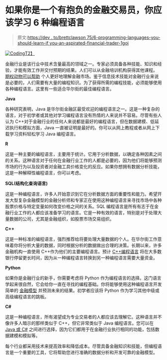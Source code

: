 # 如果你是一个有抱负的金融交易员，你应该学习 6 种编程语言

> 原文:[https://dev . to/brettclawson 75/6-programming-languages-you-should-learn-if you-an-aspirated-financial-trader-1goj](https://dev.to/brettclawson75/6-programming-languages-you-should-learn-if-you-are-an-aspiring-financial-trader-1goj)

[![Coding](../Images/00f7a115137c2e79737ffdc79d7aeffa.png)T2】](https://res.cloudinary.com/practicaldev/image/fetch/s--pwTgK7tz--/c_limit%2Cf_auto%2Cfl_progressive%2Cq_auto%2Cw_880/https://images.unsplash.com/photo-1532522750741-628fde798c73%3Fixlib%3Drb-0.3.5%26ixid%3DeyJhcHBfaWQiOjEyMDd9%26s%3D2a122ac12308b23ffd333092dd803920%26auto%3Dformat%26fit%3Dcrop%26w%3D1650%26q%3D80)

金融行业是该行业中技术含量最高的领域之一。专家必须具备各种技能、知识和经验，才能有效工作并交付预期的结果。人们可以从金融培训机构获得其他课程。 [期权动物可以帮助](https://www.glassdoor.com/Overview/Working-at-OptionsANIMAL-EI_IE1672445.11,24.htm) 个人更好地理解金融市场。鉴于信息技术技能对金融行业来说是必要的，人们需要有大量的编程知识。为了获得所需的编程技能，必须能够使用各种编程语言。这里有一些适合华尔街的最佳编程语言。

**Java**

各种研究表明，Java 是华尔街金融区最受欢迎的编程语言之一。这是一种复杂的语言，对于初学者或其他对学习编程语言没有热情的人来说并不容易。尽管有些人认为 C++对于金融行业的任何人来说都是最好的编程语言，但在数据建模、低延迟执行和模拟方面，Java 一直被证明是最好的。你可以从网上教程或者从网上下载学习资料轻松学习 Java 编程语言。

**R**

这是一种主要的编程语言，主要用于统计。它用于分析数据，以确定各种因素之间的关系。这种语言对于任何在金融行业工作的人都是必要的，因为他们将能够预测市场的行为以及投资者对金融工具价格变化的反应。如果你想拥有数据分析技能，这是一种解释性编程语言，你可以考虑。

**SQL(结构化查询语言)**

这是一种编程语言，许多人开始意识到它在分析数据方面的重要性和能力。希望开发大型复杂金融模型的金融分析师和专家正在使用这种编程语言来寻找市场中各种股票价格与特定变量如何改变价格之间的关系。SQL 编程语言是所有有志于在金融行业工作的人都应该准备学习的语言。它是一种有效的语言，特别是对于处理大量数据的公司，尤其是金融组织，如股票市场交易组织。

**C++**

这是一种标准的编程语言，强烈推荐给将要处理大量数据的个人。在华尔街工作意味着你将分析大量的数据，同时根据分析的数据做出合理的决策。长期以来，许多金融机构一直使用 C++作为他们的主要编程语言。预计 [C++编程语言](https://www.programiz.com/cpp-programming) 将在大多数银行停留更长时间，因为从一种编程语言转换到另一种编程语言需要大量资金。

**Python**

如果你是金融行业的新手，你需要考虑将 Python 作为编程语言的选择。这门语言学起来很自然，它会给你一直在寻找的编程基础。你将能够使用这种编程语言开发简单的 [金融模型](https://www.inc.com/larry-kim/10-most-popular-programming-languages-today.html) 并预测未来的结果。初学者应该将 Python 作为学习其他中级或高级编程语言的跳板。

**C#**

这是一种编程语言，所有渴望成为专业交易者的人都应该去理解它。这种语言并不像许多人暗示的那样类似于 C++，但它非常类似于 Java 编程语言。您可以在 [Java 或 C#](https://www.prepaway.com/certification/top-10-programming-languages-for-2018/) 之间进行选择，因为它们都用于在金融行业执行相同的功能，包括数据建模和模拟等。

每个行业都采用技术来提高效率和降低成本。尽管具备金融知识和技能，但编程语言是一个重要的工具，它将帮助您进行准确的数据分析和开发可靠的金融模型。